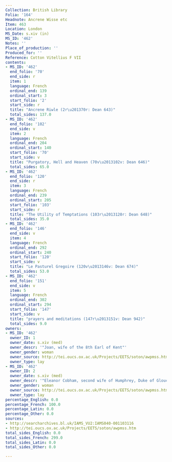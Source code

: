 ```yaml
---
Collection: British Library
Folia: '164'
Headnote: Ancrene Wisse etc
Item: 463
Location: London
MS_Date: s.xiv (in)
MS_ID: '462'
Notes: ''
Place_of_production: ''
Produced_for: ''
Reference: Cotton Vitellius F VII
contents:
- MS_ID: '462'
  end_folio: '70'
  end_side: r
  item: 1
  language: French
  ordinal_end: 139
  ordinal_start: 3
  start_folio: '2'
  start_side: r
  title: "Ancrene Riwle (2r\u201370r: Dean 643)"
  total_sides: 137.0
- MS_ID: '462'
  end_folio: '102'
  end_side: v
  item: 2
  language: French
  ordinal_end: 204
  ordinal_start: 140
  start_folio: '70'
  start_side: v
  title: "Purgatory, Hell and Heaven (70v\u2013102v: Dean 646)"
  total_sides: 65.0
- MS_ID: '462'
  end_folio: '120'
  end_side: r
  item: 3
  language: French
  ordinal_end: 239
  ordinal_start: 205
  start_folio: '103'
  start_side: r
  title: "The Utility of Temptations (103r\u2013120r: Dean 648)"
  total_sides: 35.0
- MS_ID: '462'
  end_folio: '146'
  end_side: v
  item: 4
  language: French
  ordinal_end: 292
  ordinal_start: 240
  start_folio: '120'
  start_side: v
  title: "Le Pasturel Gregoire (120v\u2013146v: Dean 674)"
  total_sides: 53.0
- MS_ID: '462'
  end_folio: '151'
  end_side: v
  item: 5
  language: French
  ordinal_end: 302
  ordinal_start: 294
  start_folio: '147'
  start_side: v
  title: "prayers and meditations (147r\u2013151v: Dean 942)"
  total_sides: 9.0
owners:
- MS_ID: '462'
  owner_ID: 1
  owner_date: s.xiv (med)
  owner_descr: '"Joan, wife of the 8th Earl of Kent"'
  owner_gender: woman
  owner_source: http://tei.oucs.ox.ac.uk/Projects/EETS/soton/awpmss.htm
  owner_type: lay
- MS_ID: '462'
  owner_ID: 2
  owner_date: s.xiv (med)
  owner_descr: '"Eleanor Cobham, second wife of Humphrey, Duke of Gloucester"'
  owner_gender: woman
  owner_source: http://tei.oucs.ox.ac.uk/Projects/EETS/soton/awpmss.htm
  owner_type: lay
percentage_English: 0.0
percentage_French: 100.0
percentage_Latin: 0.0
percentage_Other: 0.0
sources:
- http://searcharchives.bl.uk/IAMS_VU2:IAMS040-001103116
- http://tei.oucs.ox.ac.uk/Projects/EETS/soton/awpmss.htm
total_sides_English: 0.0
total_sides_French: 299.0
total_sides_Latin: 0.0
total_sides_Other: 0.0

---
```

